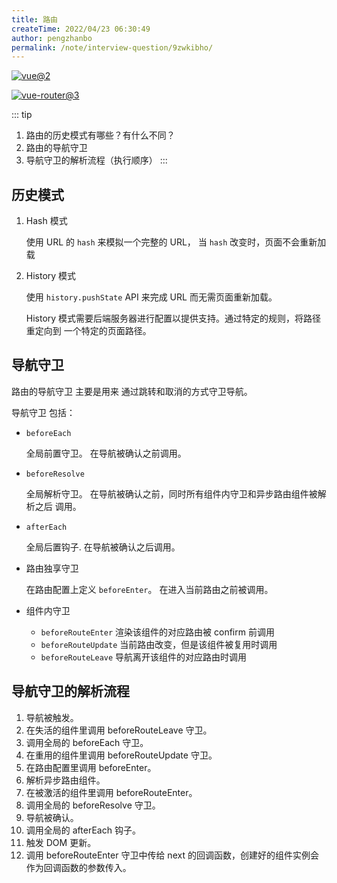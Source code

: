 ```yaml
---
title: 路由
createTime: 2022/04/23 06:30:49
author: pengzhanbo
permalink: /note/interview-question/9zwkibho/
---
```


[![vue@2](https://img.shields.io/badge/vue-%402-brightgreen)](https://cn.vuejs.org/)

[![vue-router@3](https://img.shields.io/badge/vue--router-%403-brightgreen)](https://v3.router.vuejs.org/zh/)

::: tip
1. 路由的历史模式有哪些？有什么不同？
2. 路由的导航守卫
3. 导航守卫的解析流程（执行顺序）
:::

## 历史模式

1. Hash 模式
   
   使用 URL 的 `hash` 来模拟一个完整的 URL， 当 `hash` 改变时，页面不会重新加载

2. History 模式

   使用 `history.pushState` API 来完成 URL 而无需页面重新加载。

   History 模式需要后端服务器进行配置以提供支持。通过特定的规则，将路径重定向到 一个特定的页面路径。

## 导航守卫

路由的导航守卫 主要是用来 通过跳转和取消的方式守卫导航。

导航守卫 包括：

- `beforeEach`
  
  全局前置守卫。 在导航被确认之前调用。

- `beforeResolve`
  
  全局解析守卫。 在导航被确认之前，同时所有组件内守卫和异步路由组件被解析之后 调用。

- `afterEach`
  
  全局后置钩子. 在导航被确认之后调用。


- 路由独享守卫
  
  在路由配置上定义 `beforeEnter`。 在进入当前路由之前被调用。

- 组件内守卫
  
  - `beforeRouteEnter` 渲染该组件的对应路由被 confirm 前调用
  - `beforeRouteUpdate` 当前路由改变，但是该组件被复用时调用
  - `beforeRouteLeave` 导航离开该组件的对应路由时调用

## 导航守卫的解析流程

1. 导航被触发。
2. 在失活的组件里调用 beforeRouteLeave 守卫。
3. 调用全局的 beforeEach 守卫。
4. 在重用的组件里调用 beforeRouteUpdate 守卫。
5. 在路由配置里调用 beforeEnter。
6. 解析异步路由组件。
7. 在被激活的组件里调用 beforeRouteEnter。
8. 调用全局的 beforeResolve 守卫。
9. 导航被确认。
10. 调用全局的 afterEach 钩子。
11. 触发 DOM 更新。
12. 调用 beforeRouteEnter 守卫中传给 next 的回调函数，创建好的组件实例会作为回调函数的参数传入。
